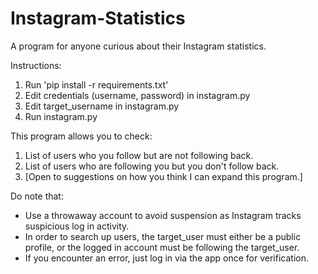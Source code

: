 # Instagram-Statistics
A program for anyone curious about their Instagram statistics.

Instructions:
1. Run 'pip install -r requirements.txt'
2. Edit credentials (username, password) in instagram.py
3. Edit target_username in instagram.py
4. Run instagram.py

This program allows you to check:
1. List of users who you follow but are not following back.
2. List of users who are following you but you don't follow back.
3. [Open to suggestions on how you think I can expand this program.]

Do note that:
- Use a throwaway account to avoid suspension as Instagram tracks suspicious log in activity.
- In order to search up users, the target_user must either be a public profile, or the logged in account must be following the target_user.
- If you encounter an error, just log in via the app once for verification.
